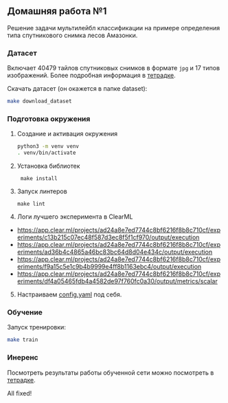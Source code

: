 ## Домашняя работа №1

Решение задачи мультилейбл классификации на примере определения типа спутникового снимка лесов Амазонки.

### Датасет

Включает 40479 тайлов спутниковых снимков в формате `jpg` и 17 типов изображений. Более подробная информация в [тетрадке](notebooks/EDA.ipynb). 

Скачать датасет (он окажется в папке dataset):

```bash
make download_dataset
```

### Подготовка окружения

1. Создание и активация окружения
    ```bash
    python3 -m venv venv
    . venv/bin/activate
    ```

2. Установка библиотек
   ```
    make install
   ```
   
3. Запуск линтеров
   ```
   make lint
   ``` 

4. Логи лучшего эксперимента в ClearML

- https://app.clear.ml/projects/ad24a8e7ed7744c8bf6216f8b8c710cf/experiments/c13b215c07ec48f587d3ec8f5f1cf970/output/execution
- https://app.clear.ml/projects/ad24a8e7ed7744c8bf6216f8b8c710cf/experiments/ad36b4c4865a46bc83bc64d8d04e434c/output/execution
- https://app.clear.ml/projects/ad24a8e7ed7744c8bf6216f8b8c710cf/experiments/f9a15c5e1c9b4b9999e4ff8b1163ebc4/output/execution
- https://app.clear.ml/projects/ad24a8e7ed7744c8bf6216f8b8c710cf/experiments/df4a05465fdb4a4582de97f760fc0a30/output/metrics/scalar


5. Настраиваем [config.yaml](configs/config.yaml) под себя.


### Обучение

Запуск тренировки:

```bash
make train
```

### Инеренс

Посмотреть результаты работы обученной сети можно посмотреть в [тетрадке](notebooks/inference.ipynb).


All fixed!